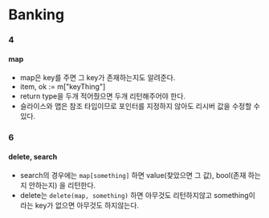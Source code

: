 # Banking

### 4

#### map

- map은 key를 주면 그 key가 존재하는지도 알려준다.
- item, ok := m["keyThing"] 
- return type을 두개 적어줬으면 두개 리턴해주어야 한다.
- 슬라이스와 맵은 참조 타입이므로 포인터를 지정하지 않아도 리시버 값을 수정할 수 있다.

### 6

#### delete, search

- search의 경우에는 `map[something]`  하면 value(찾았으면 그 값), bool(존재 하는지 안하는지) 을 리턴한다.
- delete는 `delete(map, something)` 하면 아무것도 리턴하지않고 something이라는 key가 없으면 아무것도 하지않는다.
